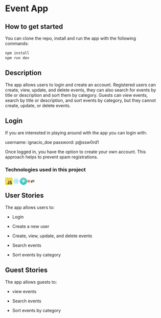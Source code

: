 # Event App

## How to get started

You can clone the repo, install and run the app with the following commands:

```plaintext
npm install
npm run dev
```

## Description

The app allows users to login and create an account. Registered users can create, view, update, and delete events, they can also search for events by title or description and sort them by category.
Guests can view events, search by title or description, and sort events by category, but they cannot create, update, or delete events.

## Login

If you are interested in playing around with the app you can login with:

username: ignacio_doe
password: p@ssw0rd1

Once logged in, you have the option to create your own account. This approach helps to prevent spam registrations.

### Technologies used in this project

<img align="left" alt="JavaScript" width="24px" src="https://raw.githubusercontent.com/github/explore/80688e429a7d4ef2fca1e82350fe8e3517d3494d/topics/javascript/javascript.png" />
<img align="left" alt="React" width="24px" src="https://raw.githubusercontent.com/github/explore/80688e429a7d4ef2fca1e82350fe8e3517d3494d/topics/react/react.png" />
<img align="left" alt="ChakraUI" width="24px" src="https://raw.githubusercontent.com/chakra-ui/chakra-ui/main/media/logomark-colored.svg" />
<img align="left" alt="Git" width="24px" src="https://raw.githubusercontent.com/github/explore/main/topics/git/git.png" />
<br/>

## User Stories

The app allows users to:

- Login

- Create a new user

- Create, view, update, and delete events

- Search events

- Sort events by category

## Guest Stories

The app allows guests to:

- view events

- Search events

- Sort events by category
